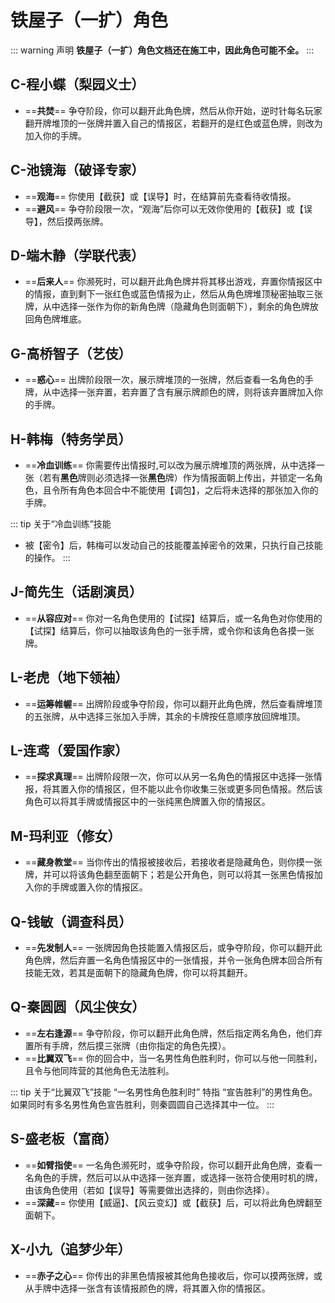 # 铁屋子（一扩）角色

::: warning 声明
**铁屋子（一扩）角色文档还在施工中，因此角色可能不全。**
:::

## C-程小蝶（梨园义士）

- ==**共焚**== 争夺阶段，你可以翻开此角色牌，然后从你开始，逆时针每名玩家翻开牌堆顶的一张牌并置入自己的情报区，若翻开的是红色或蓝色牌，则改为加入你的手牌。

## C-池镜海（破译专家）

- ==**观海**== 你使用【截获】或【误导】时，在结算前先查看待收情报。
- ==**避风**== 争夺阶段限一次，“观海”后你可以无效你使用的【截获】或【误导】，然后摸两张牌。

## D-端木静（学联代表）

- ==**后来人**== 你濒死时，可以翻开此角色牌并将其移出游戏，弃置你情报区中的情报，直到剩下一张红色或蓝色情报为止，然后从角色牌堆顶秘密抽取三张牌，从中选择一张作为你的新角色牌（隐藏角色则面朝下），剩余的角色牌放回角色牌堆底。

## G-高桥智子（艺伎）

- ==**惑心**== 出牌阶段限一次，展示牌堆顶的一张牌，然后查看一名角色的手牌，从中选择一张弃置，若弃置了含有展示牌颜色的牌，则将该弃置牌加入你的手牌。

## H-韩梅（特务学员）

- ==**冷血训练**== 你需要传出情报时,可以改为展示牌堆顶的两张牌，从中选择一张（若有**黑色**牌则必须选择一张**黑色**牌）作为情报面朝上传出，并锁定一名角色，且令所有角色本回合中不能使用【调包】，之后将未选择的那张加入你的手牌。

::: tip 关于“冷血训练”技能
- 被【密令】后，韩梅可以发动自己的技能覆盖掉密令的效果，只执行自己技能的操作。
:::

## J-简先生（话剧演员）

- ==**从容应对**== 你对一名角色使用的【试探】结算后，或一名角色对你使用的【试探】结算后，你可以抽取该角色的一张手牌，或令你和该角色各摸一张牌。

## L-老虎（地下领袖）

- ==**运筹帷幄**== 出牌阶段或争夺阶段，你可以翻开此角色牌，然后查看牌堆顶的五张牌，从中选择三张加入手牌，其余的卡牌按任意顺序放回牌堆顶。

## L-连鸢（爱国作家）

- ==**探求真理**== 出牌阶段限一次，你可以从另一名角色的情报区中选择一张情报，将其置入你的情报区，但不能以此令你收集三张或更多同色情报。然后该角色可以将其手牌或情报区中的一张纯黑色牌置入你的情报区。

## M-玛利亚（修女）

- ==**藏身教堂**== 当你传出的情报被接收后，若接收者是隐藏角色，则你摸一张牌，并可以将该角色翻至面朝下；若是公开角色，则可以将其一张黑色情报加入你的手牌或置入你的情报区。

## Q-钱敏（调查科员）

- ==**先发制人**== 一张牌因角色技能置入情报区后，或争夺阶段，你可以翻开此角色牌，然后弃置一名角色情报区中的一张情报，并令一张角色牌本回合所有技能无效，若其是面朝下的隐藏角色牌，你可以将其翻开。

## Q-秦圆圆（风尘侠女）

- ==**左右逢源**== 争夺阶段，你可以翻开此角色牌，然后指定两名角色，他们弃置所有手牌，然后摸三张牌（由你指定的角色先摸）。
- ==**比翼双飞**== 你的回合中，当一名男性角色胜利时，你可以与他一同胜利，且令与他同阵营的其他角色无法胜利。

::: tip 关于“比翼双飞”技能
“一名男性角色胜利时” 特指 “宣告胜利”的男性角色。如果同时有多名男性角色宣告胜利，则秦圆圆自己选择其中一位。
:::

## S-盛老板（富商）

- ==**如臂指使**== 一名角色濒死时，或争夺阶段，你可以翻开此角色牌，查看一名角色的手牌，然后可以从中选择一张弃置，或选择一张符合使用时机的牌，由该角色使用（若如【误导】等需要做出选择的，则由你选择）。
- ==**深藏**== 你使用【威逼】、【风云变幻】或【截获】后，可以将此角色牌翻至面朝下。

## X-小九（追梦少年）

- ==**赤子之心**== 你传出的非黑色情报被其他角色接收后，你可以摸两张牌，或从手牌中选择一张含有该情报颜色的牌，将其置入你的情报区。